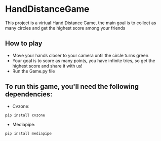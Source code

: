 # HandDistanceGame
This project is a virtual Hand Distance Game, the main goal is to collect as many circles and get the highest score among your friends

## How to play
* Move your hands closer to your camera until the circle turns green.
* Your goal is to score as many points, you have infinite tries, so get the highest score and share it with us!
* Run the Game.py file

  
## To run this game, you'll need the following dependencies:
* Cvzone: 
```bash
pip install cvzone
```
* Mediapipe: 
```bash
pip install mediapipe
```
